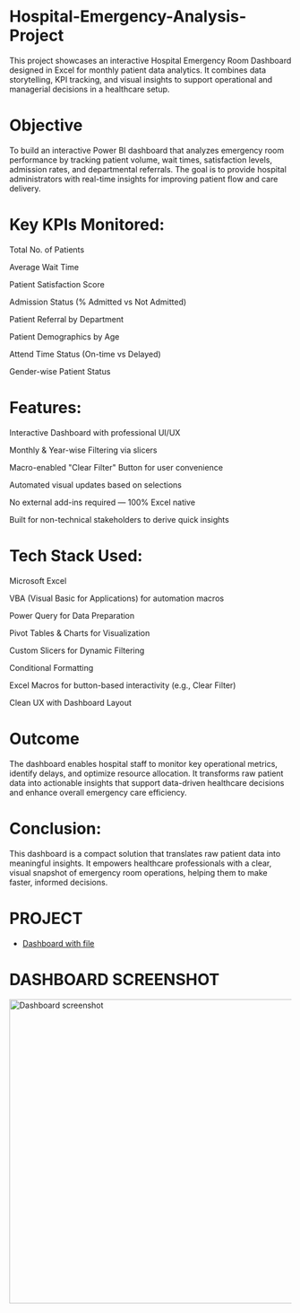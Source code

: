 # Hospital-Emergency-Analysis-Project
This project showcases an interactive Hospital Emergency Room Dashboard designed in Excel for monthly patient data analytics. It combines data storytelling, KPI tracking, and visual insights to support operational and managerial decisions in a healthcare setup.

# Objective
To build an interactive Power BI dashboard that analyzes emergency room performance by tracking patient volume, wait times, satisfaction levels, admission rates, and departmental referrals. The goal is to provide hospital administrators with real-time insights for improving patient flow and care delivery.

# Key KPIs Monitored:
 Total No. of Patients

 Average Wait Time

 Patient Satisfaction Score

 Admission Status (% Admitted vs Not Admitted)

 Patient Referral by Department

 Patient Demographics by Age

 Attend Time Status (On-time vs Delayed)

 Gender-wise Patient Status

# Features:
Interactive Dashboard with professional UI/UX

Monthly & Year-wise Filtering via slicers

Macro-enabled "Clear Filter" Button for user convenience

Automated visual updates based on selections

No external add-ins required — 100% Excel native

Built for non-technical stakeholders to derive quick insights


# Tech Stack Used:
Microsoft Excel

VBA (Visual Basic for Applications) for automation macros

Power Query for Data Preparation

Pivot Tables & Charts for Visualization

Custom Slicers for Dynamic Filtering

Conditional Formatting

Excel Macros for button-based interactivity (e.g., Clear Filter)

Clean UX with Dashboard Layout

# Outcome
The dashboard enables hospital staff to monitor key operational metrics, identify delays, and optimize resource allocation. It transforms raw patient data into actionable insights that support data-driven healthcare decisions and enhance overall emergency care efficiency.

# Conclusion:
This dashboard is a compact solution that translates raw patient data into meaningful insights. It empowers healthcare professionals with a clear, visual snapshot of emergency room operations, helping them to make faster, informed decisions.

# PROJECT
- <a href="https://github.com/ankit200124/Hospital-Emergency-Analysis-Project/blob/main/hospital%20project.xlsm"> Dashboard with file</a>

# DASHBOARD SCREENSHOT
<img width="1266" height="542" alt="Dashboard screenshot" src="https://github.com/user-attachments/assets/23e40dbd-15f6-4527-8698-796a51f7011f" />

